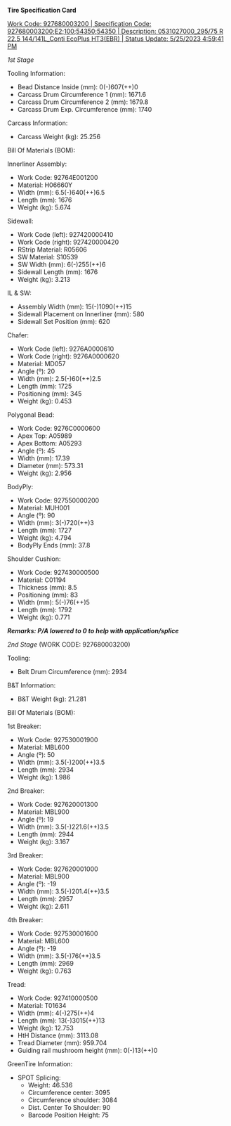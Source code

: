 **Tire Specification Card**

[Work Code: 927680003200 | Specification Code: 927680003200;E2;100;54350;54350 | Description: 0531027000_295/75 R 22.5 144/141L_Conti EcoPlus HT3(EBR) | Status Update: 5/25/2023 4:59:41 PM](https://github.com/wtyler2505/ContiAI/blob/main/Tire%20Specifications/927680003200%20(3200).pdf)

*1st Stage*

Tooling Information:
- Bead Distance Inside (mm): 0(-)607(++)0
- Carcass Drum Circumference 1 (mm): 1671.6
- Carcass Drum Circumference 2 (mm): 1679.8
- Carcass Drum Exp. Circumference (mm): 1740

Carcass Information:
- Carcass Weight (kg): 25.256

Bill Of Materials (BOM):

Innerliner Assembly:
- Work Code: 92764E001200
- Material: H06660Y
- Width (mm): 6.5(-)640(++)6.5
- Length (mm): 1676
- Weight (kg): 5.674

Sidewall:
- Work Code (left): 927420000410
- Work Code (right): 927420000420
- RStrip Material: R05606
- SW Material: S10539
- SW Width (mm): 6(-)255(++)6
- Sidewall Length (mm): 1676
- Weight (kg): 3.213

IL & SW:
- Assembly Width (mm): 15(-)1090(++)15
- Sidewall Placement on Innerliner (mm): 580
- Sidewall Set Position (mm): 620

Chafer:
- Work Code (left): 9276A0000610
- Work Code (right): 9276A0000620
- Material: MD057
- Angle (º): 20
- Width (mm): 2.5(-)60(++)2.5
- Length (mm): 1725
- Positioning (mm): 345
- Weight (kg): 0.453

Polygonal Bead:
- Work Code: 9276C0000600
- Apex Top: A05989
- Apex Bottom: A05293
- Angle (º): 45
- Width (mm): 17.39
- Diameter (mm): 573.31
- Weight (kg): 2.956

BodyPly:
- Work Code: 927550000200
- Material: MUH001
- Angle (º): 90
- Width (mm): 3(-)720(++)3
- Length (mm): 1727
- Weight (kg): 4.794
- BodyPly Ends (mm): 37.8

Shoulder Cushion:
- Work Code: 927430000500
- Material: C01194
- Thickness (mm): 8.5
- Positioning (mm): 83
- Width (mm): 5(-)76(++)5
- Length (mm): 1792
- Weight (kg): 0.771

***Remarks: P/A lowered to 0 to help with application/splice***

*2nd Stage* (WORK CODE: 927680003200)

Tooling:
- Belt Drum Circumference (mm): 2934

B&T Information:
- B&T Weight (kg): 21.281

Bill Of Materials (BOM):

1st Breaker:
- Work Code: 927530001900
- Material: MBL600
- Angle (º): 50
- Width (mm): 3.5(-)200(++)3.5
- Length (mm): 2934
- Weight (kg): 1.986

2nd Breaker:
- Work Code: 927620001300
- Material: MBL900
- Angle (º): 19
- Width (mm): 3.5(-)221.6(++)3.5
- Length (mm): 2944
- Weight (kg): 3.167

3rd Breaker:
- Work Code: 927620001000
- Material: MBL900
- Angle (º): -19
- Width (mm): 3.5(-)201.4(++)3.5
- Length (mm): 2957
- Weight (kg): 2.611

4th Breaker:
- Work Code: 927530001600
- Material: MBL600
- Angle (º): -19
- Width (mm): 3.5(-)76(++)3.5
- Length (mm): 2969
- Weight (kg): 0.763

Tread:
- Work Code: 927410000500
- Material: T01634
- Width (mm): 4(-)275(++)4
- Length (mm): 13(-)3015(++)13
- Weight (kg): 12.753
- HtH Distance (mm): 3113.08
- Tread Diameter (mm): 959.704
- Guiding rail mushroom height (mm): 0(-)13(++)0

GreenTire Information:
- SPOT Splicing:
  - Weight: 46.536
  - Circumference center: 3095
  - Circumference shoulder: 3084
  - Dist. Center To Shoulder: 90
  - Barcode Position Height: 75
